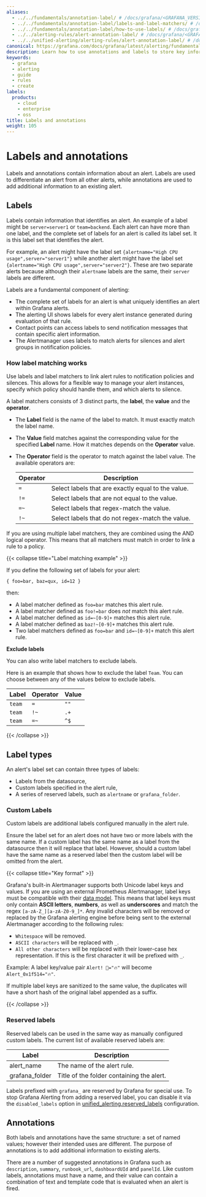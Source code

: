 ```yaml
---
aliases:
  - ../../fundamentals/annotation-label/ # /docs/grafana/<GRAFANA_VERSION>/alerting/fundamentals/annotation-label/
  - ../../fundamentals/annotation-label/labels-and-label-matchers/ # /docs/grafana/<GRAFANA_VERSION>/alerting/fundamentals/annotation-label/labels-and-label-matchers/
  - ../../fundamentals/annotation-label/how-to-use-labels/ # /docs/grafana/<GRAFANA_VERSION>/alerting/fundamentals/annotation-label/how-to-use-labels/
  - ../../alerting-rules/alert-annotation-label/ # /docs/grafana/<GRAFANA_VERSION>/alerting/alerting-rules/alert-annotation-label/
  - ../../unified-alerting/alerting-rules/alert-annotation-label/ # /docs/grafana/<GRAFANA_VERSION>/alerting/unified-alerting/alerting-rules/alert-annotation-label/
canonical: https://grafana.com/docs/grafana/latest/alerting/fundamentals/alert-rules/annotation-label/
description: Learn how to use annotations and labels to store key information about alerts
keywords:
  - grafana
  - alerting
  - guide
  - rules
  - create
labels:
  products:
    - cloud
    - enterprise
    - oss
title: Labels and annotations
weight: 105
---
```


# Labels and annotations

Labels and annotations contain information about an alert. Labels are used to differentiate an alert from all other alerts, while annotations are used to add additional information to an existing alert.

## Labels

Labels contain information that identifies an alert. An example of a label might be `server=server1` or `team=backend`. Each alert can have more than one label, and the complete set of labels for an alert is called its label set. It is this label set that identifies the alert.

For example, an alert might have the label set `{alertname="High CPU usage",server="server1"}` while another alert might have the label set `{alertname="High CPU usage",server="server2"}`. These are two separate alerts because although their `alertname` labels are the same, their `server` labels are different.

Labels are a fundamental component of alerting:

- The complete set of labels for an alert is what uniquely identifies an alert within Grafana alerts.
- The alerting UI shows labels for every alert instance generated during evaluation of that rule.
- Contact points can access labels to send notification messages that contain specific alert information.
- The Alertmanager uses labels to match alerts for silences and alert groups in notification policies.

### How label matching works

Use labels and label matchers to link alert rules to notification policies and silences. This allows for a flexible way to manage your alert instances, specify which policy should handle them, and which alerts to silence.

A label matchers consists of 3 distinct parts, the **label**, the **value** and the **operator**.

- The **Label** field is the name of the label to match. It must exactly match the label name.

- The **Value** field matches against the corresponding value for the specified **Label** name. How it matches depends on the **Operator** value.

- The **Operator** field is the operator to match against the label value. The available operators are:

  | Operator | Description                                        |
  | -------- | -------------------------------------------------- |
  | `=`      | Select labels that are exactly equal to the value. |
  | `!=`     | Select labels that are not equal to the value.     |
  | `=~`     | Select labels that regex-match the value.          |
  | `!~`     | Select labels that do not regex-match the value.   |

If you are using multiple label matchers, they are combined using the AND logical operator. This means that all matchers must match in order to link a rule to a policy.

{{< collapse title="Label matching example" >}}

If you define the following set of labels for your alert:

`{ foo=bar, baz=qux, id=12 }`

then:

- A label matcher defined as `foo=bar` matches this alert rule.
- A label matcher defined as `foo!=bar` does _not_ match this alert rule.
- A label matcher defined as `id=~[0-9]+` matches this alert rule.
- A label matcher defined as `baz!~[0-9]+` matches this alert rule.
- Two label matchers defined as `foo=bar` and `id=~[0-9]+` match this alert rule.

**Exclude labels**

You can also write label matchers to exclude labels.

Here is an example that shows how to exclude the label `Team`. You can choose between any of the values below to exclude labels.

| Label  | Operator | Value |
| ------ | -------- | ----- |
| `team` | `=`      | `""`  |
| `team` | `!~`     | `.+`  |
| `team` | `=~`     | `^$`  |

{{< /collapse >}}

## Label types

An alert's label set can contain three types of labels:

- Labels from the datasource,
- Custom labels specified in the alert rule,
- A series of reserved labels, such as `alertname` or `grafana_folder`.

### Custom Labels

Custom labels are additional labels configured manually in the alert rule.

Ensure the label set for an alert does not have two or more labels with the same name. If a custom label has the same name as a label from the datasource then it will replace that label. However, should a custom label have the same name as a reserved label then the custom label will be omitted from the alert.

{{< collapse title="Key format" >}}

Grafana's built-in Alertmanager supports both Unicode label keys and values. If you are using an external Prometheus Alertmanager, label keys must be compatible with their [data model](https://prometheus.io/docs/concepts/data_model/#metric-names-and-labels).
This means that label keys must only contain **ASCII letters**, **numbers**, as well as **underscores** and match the regex `[a-zA-Z_][a-zA-Z0-9_]*`.
Any invalid characters will be removed or replaced by the Grafana alerting engine before being sent to the external Alertmanager according to the following rules:

- `Whitespace` will be removed.
- `ASCII characters` will be replaced with `_`.
- `All other characters` will be replaced with their lower-case hex representation. If this is the first character it will be prefixed with `_`.

Example: A label key/value pair `Alert! 🔔="🔥"` will become `Alert_0x1f514="🔥"`.

If multiple label keys are sanitized to the same value, the duplicates will have a short hash of the original label appended as a suffix.

{{< /collapse >}}

### Reserved labels

Reserved labels can be used in the same way as manually configured custom labels. The current list of available reserved labels are:

| Label          | Description                               |
| -------------- | ----------------------------------------- |
| alert_name     | The name of the alert rule.               |
| grafana_folder | Title of the folder containing the alert. |

Labels prefixed with `grafana_` are reserved by Grafana for special use. To stop Grafana Alerting from adding a reserved label, you can disable it via the `disabled_labels` option in [unified_alerting.reserved_labels](/docs/grafana/<GRAFANA_VERSION>/setup-grafana/configure-grafana#unified_alertingreserved_labels) configuration.

## Annotations

Both labels and annotations have the same structure: a set of named values; however their intended uses are different. The purpose of annotations is to add additional information to existing alerts.

There are a number of suggested annotations in Grafana such as `description`, `summary`, `runbook_url`, `dashboardUId` and `panelId`. Like custom labels, annotations must have a name, and their value can contain a combination of text and template code that is evaluated when an alert is fired.
